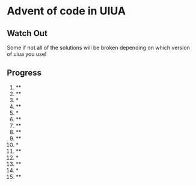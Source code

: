 # Advent of code in UIUA

## Watch Out

Some if not all of the solutions will be broken depending on which version of uiua you use!

## Progress

1. \*\*
2. \*\*
3. \*
4. \*\*
5. \*
6. \*\*
7. \*\*
8. \*\*
9. \*\*
10. \*
11. \*\*
12. \*
13. \*\*
14. \*
15. \*\*
